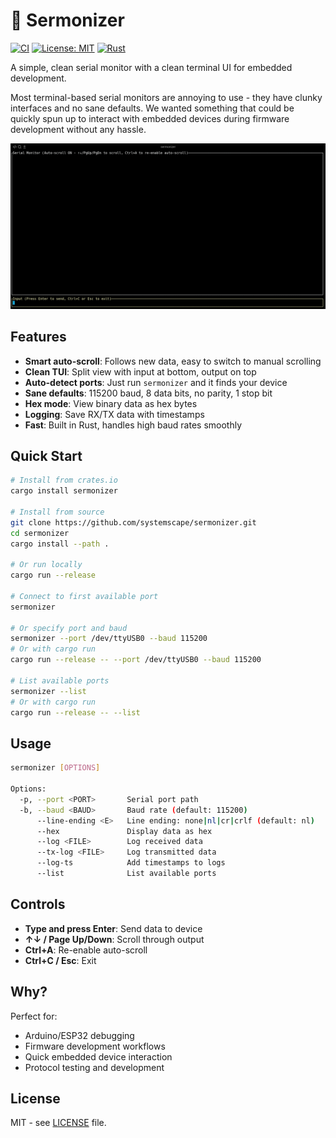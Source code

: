 # 🔌 Sermonizer

[![CI](https://github.com/systemscape/sermonizer/actions/workflows/ci.yml/badge.svg)](https://github.com/systemscape/sermonizer/actions/workflows/ci.yml)
[![License: MIT](https://img.shields.io/badge/License-MIT-yellow.svg)](https://opensource.org/licenses/MIT)
[![Rust](https://img.shields.io/badge/rust-1.70%2B-brightgreen.svg)](https://www.rust-lang.org)

A simple, clean serial monitor with a clean terminal UI for embedded development.

Most terminal-based serial monitors are annoying to use - they have clunky interfaces and no sane defaults. We wanted something that could be quickly spun up to interact with embedded devices during firmware development without any hassle.

![Screenshot](./docs/screenshot.png)

## Features

- **Smart auto-scroll**: Follows new data, easy to switch to manual scrolling
- **Clean TUI**: Split view with input at bottom, output on top
- **Auto-detect ports**: Just run `sermonizer` and it finds your device
- **Sane defaults**: 115200 baud, 8 data bits, no parity, 1 stop bit
- **Hex mode**: View binary data as hex bytes
- **Logging**: Save RX/TX data with timestamps
- **Fast**: Built in Rust, handles high baud rates smoothly

## Quick Start

```bash
# Install from crates.io
cargo install sermonizer

# Install from source
git clone https://github.com/systemscape/sermonizer.git
cd sermonizer
cargo install --path .

# Or run locally
cargo run --release

# Connect to first available port
sermonizer

# Or specify port and baud
sermonizer --port /dev/ttyUSB0 --baud 115200
# Or with cargo run
cargo run --release -- --port /dev/ttyUSB0 --baud 115200

# List available ports
sermonizer --list
# Or with cargo run
cargo run --release -- --list
```

## Usage

```bash
sermonizer [OPTIONS]

Options:
  -p, --port <PORT>       Serial port path
  -b, --baud <BAUD>       Baud rate (default: 115200)
      --line-ending <E>   Line ending: none|nl|cr|crlf (default: nl)
      --hex               Display data as hex
      --log <FILE>        Log received data
      --tx-log <FILE>     Log transmitted data
      --log-ts            Add timestamps to logs
      --list              List available ports
```

## Controls

- **Type and press Enter**: Send data to device
- **↑↓ / Page Up/Down**: Scroll through output
- **Ctrl+A**: Re-enable auto-scroll
- **Ctrl+C / Esc**: Exit

## Why?

Perfect for:
- Arduino/ESP32 debugging
- Firmware development workflows
- Quick embedded device interaction
- Protocol testing and development

## License

MIT - see [LICENSE](LICENSE) file.
